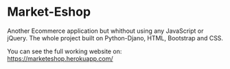 # Market-Eshop
Another Ecommerce application but whithout using any JavaScript or jQuery. The whole project built on Python-Djano, HTML, Bootstrap and CSS.

You can see the full working website on:
https://marketeshop.herokuapp.com/
